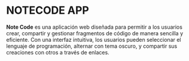 
# NOTECODE APP

**Note Code** es una aplicación web diseñada para permitir a los usuarios crear, compartir y gestionar fragmentos de código de manera sencilla y eficiente. Con una interfaz intuitiva, los usuarios pueden seleccionar el lenguaje de programación, alternar con tema oscuro, y compartir sus creaciones con otros a través de enlaces.